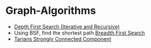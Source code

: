 # Graph-Algorithms

- [Depth First Search (Iterative and Recursive)](./DFS.java)
- Using BSF, find the shortest path [Breadth First Search](./BFS.java)
- [Tarjans Strongly Connected Component](./TarjansSCC.java)